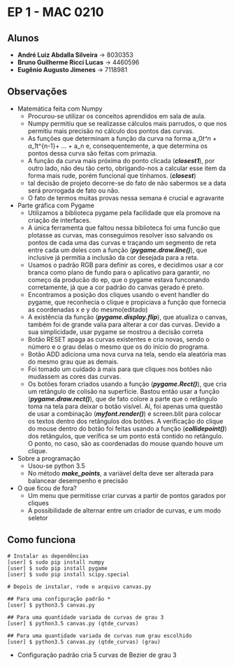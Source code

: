 # EP 1 - MAC 0210

## Alunos
* **André Luiz Abdalla Silveira** -> 8030353
* **Bruno Guilherme Ricci Lucas** -> 4460596
* **Eugênio Augusto Jimenes** -> 7118981
## Observações

* Matemática  feita com Numpy
    * Procurou-se utilizar os conceitos aprendidos em sala de aula.
    * Numpy permitiu que se realizasse cálculos mais parrudos, o que
    nos permitiu mais precisão no cálculo dos pontos das curvas.
    * As funções que determinam a função da curva na forma
    a_0*t^n + a_1*t^{n-1}+ ... + a_n e, consequentemente, a que
    determina os pontos dessa curva são feitas com primazia.
    * A função da curva mais próxima do ponto clicada (**_closest1_**),
    por outro lado, não deu tão certo, obrigando-nos a calcular esse
    item da forma mais rude, porém funcional que tínhamos. (**_closest_**)
    * tal decisão de projeto decorre-se do fato de não sabermos se a data
     será prorrogada de fato ou não.
    * O fato de termos muitas provas nessa semana é crucial e agravante
* Parte gráfica com Pygame
    * Utilizamos a biblioteca pygame pela facilidade que ela promove na
    criação de interfaces.
    * A única ferramenta que faltou nessa biblioteca foi uma funcão que
    plotasse as curvas, mas conseguimos resolver isso salvando os pontos
    de cada uma das curvas e traçando um segmento de reta entre cada um
    deles com a função (**_pygame.draw.line()_**), que inclusive já permitia a
    inclusão da cor desejada para a reta.
    * Usamos o padrão RGB para definir as cores, e decidimos usar a cor
    branca como plano de fundo para o aplicativo para garantir, no começo
    da producão do ep, que o pygame estava funconando corretamente, já
    que a cor padrão do canvas gerado é preto.
    * Encontramos a posição dos cliques usando o event handler do pygame,
    que reconhecia o clique e propiciava a função que fornecia as
    coordenadas x e y do mesmo(editado)
    * A existência da função (**_pygame.display.flip_**), que atualiza o canvas,
    também foi de grande valia para alterar a cor das curvas. Devido a
    sua simplicidade, usar pygame se mostrou a decisão correta
    * Botão RESET apaga as curvas existentes e cria novas, sendo o número 
    e o grau delas o mesmo que os do início do programa.
    * Botão ADD adiciona uma nova curva na tela, sendo ela aleatória mas do
     mesmo grau que as demais.
    * Foi tomado um cuidado à mais para que cliques nos botões não mudassem
     as cores das curvas.
    * Os botões foram criados usando a função (**_pygame.Rect()_**), que cria um 
    retângulo de colisão na superfície. Bastou então usar a função 
    (**_pygame.draw.rect()_**), que de fato colore a parte que o retângulo toma na 
    tela para deixar o botão visível. Aí, foi apenas uma questão de usar a 
    combinação (**_myfont.render()_**) e screen.blit para colocar os textos dentro 
    dos retângulos dos botões. A verificação do clique do mouse dentro do 
    botão foi feitas usando a função (**_collidepoint()_**) dos retângulos, que 
    verifica se um ponto está contido no retângulo. O ponto, no caso, são 
    as coordenadas do mouse quando houve um clique. 
* Sobre a programação
    * Usou-se python 3.5
    * No método **_make_points_**, a
    variável delta deve ser alterada
    para balancear desempenho e precisão
* O que ficou de fora?
    * Um menu que permitisse criar curvas a partir de pontos garados por
    cliques
    * A possibilidade de alternar entre um criador de curvas, e um modo
    seletor

## Como funciona

```
# Instalar as dependências
[user] $ sudo pip install numpy
[user] $ sudo pip install pygame
[user] $ sudo pip install scipy.special

# Depois de instalar, rode o arquivo canvas.py

## Para uma configuração padrão *
[user] $ python3.5 canvas.py

## Para uma quantidade variada de curvas de grau 3
[user] $ python3.5 canvas.py (qtde_curvas)

## Para uma quantidade variada de curvas num grau escolhido
[user] $ python3.5 canvas.py (qtde_curvas) (grau)
```
* Configuração padrão cria 5 curvas de Bezier de grau 3
